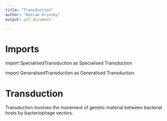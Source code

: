 ```yaml
---
title: "Transduction"
author: "Keelan Krinsky"
output: pdf_document

---
```


# Imports

import SpecialisedTransduction as Specialised Transduction

import GeneralisedTransduction as Generalised Transduction


# Transduction
Transduction involves the movement of genetic material between bacterial hosts by bacteriophage vectors. 
